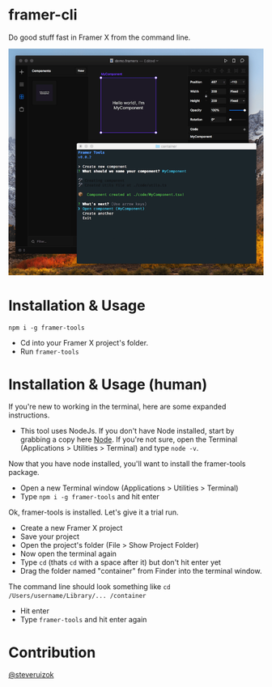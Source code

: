 # framer-cli

Do good stuff fast in Framer X from the command line.

![screenshot](/screenshot.png)

# Installation & Usage

```
npm i -g framer-tools
```

- Cd into your Framer X project's folder.
- Run `framer-tools`

# Installation & Usage (human)

If you're new to working in the terminal, here are some expanded instructions.

- This tool uses NodeJs. If you don't have Node installed, start by grabbing a copy here [Node](https://nodejs.org/en/). If you're not sure, open the Terminal (Applications > Utilities > Terminal) and type `node -v`.

Now that you have node installed, you'll want to install the framer-tools package.

- Open a new Terminal window (Applications > Utilities > Terminal)
- Type `npm i -g framer-tools` and hit enter

Ok, framer-tools is installed. Let's give it a trial run.

- Create a new Framer X project
- Save your project
- Open the project's folder (File > Show Project Folder)
- Now open the terminal again
- Type `cd` (thats `cd` with a space after it) but don't hit enter yet
- Drag the folder named "container" from Finder into the terminal window.

The command line should look something like `cd /Users/username/Library/... /container`

- Hit enter
- Type `framer-tools` and hit enter again

# Contribution

[@steveruizok](http://twitter.com/steveruizok)
